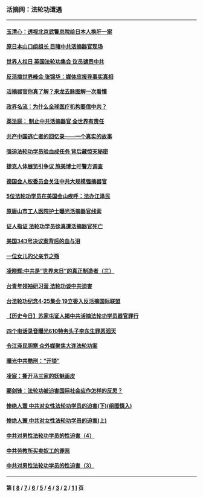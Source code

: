 ### 活摘网：法轮功遭遇
---
#### [玉清心：透视北京武警总院给日本人换肝一案](../../pages/nf5881/n13771978.md?07200430) 
#### [原日本山口组组长 目睹中共活摘器官现场](../../pages/nf5881/n13767360.md?07200430) 
#### [世界人权日 英国法轮功集会 议员谴责中共](../../pages/nf5881/n13431763.md?07200430) 
#### [反活摘世界峰会 张锦华：媒体应报导事实真相](../../pages/nf5881/n13278502.md?07200430) 
#### [活摘器官你真了解？来龙去脉图解一次看懂](../../pages/nf5881/n13013820.md?07200430) 
#### [政界名流：为什么全球医疗机构要信中共？](../../pages/nf5881/n11945479.md?07200430) 
#### [英法庭： 制止中共活摘器官 全世界有责任](../../pages/nf5881/n11330691.md?07200430) 
#### [共产中国逃亡者的回忆录——一个真实的故事](../../pages/nf5881/n10918649.md?07200430) 
#### [强迫法轮功学员验血成任务 背后藏惊天秘密](../../pages/nf5881/n4252384.md?07200430) 
#### [捷克人体展览引争议 旅美博士吁警方调查](../../pages/nf5881/n9429187.md?07200430) 
#### [德国会人权委员会关注中共大规模强摘器官](../../pages/nf5881/n8418950.md?07200430) 
#### [5位法轮功学员在美国会山疾呼：法办江泽民](../../pages/nf5881/n8101519.md?07200430) 
#### [原唐山市工人医院护士曝光活摘器官线索](../../pages/nf5881/n8076384.md?07200430) 
#### [证人指证 法轮功学员徐真遭活摘器官死亡](../../pages/nf5881/n8042467.md?07200430) 
#### [美国343号决议案背后的血与泪](../../pages/nf5881/n8020684.md?07200430) 
#### [一位女儿的父亲节之殇](../../pages/nf5881/n8014122.md?07200430) 
#### [凌晓辉:中共是“世界末日”的真正制造者（三）](../../pages/nf5881/n4210333.md?07200430) 
#### [台青年领袖研习营 法轮功谈中共迫害](../../pages/nf5881/n4141857.md?07200430) 
#### [台法轮功纪念4‧25集会 19立委入反活摘国际联盟](../../pages/nf5881/n4141821.md?07200430) 
#### [【历史今日】苏家屯证人揭中共活摘法轮功学员器官罪行](../../pages/nf5881/n4135912.md?07200430) 
#### [四个电话录音曝光610特务头子李东生罪恶滔天](../../pages/nf5881/n4040060.md?07200430) 
#### [令江泽民胆寒 众外媒聚焦大连法轮功案](../../pages/nf5881/n3932671.md?07200430) 
#### [曝光中共酷刑：“开锁”](../../pages/nf5881/n3889373.md?07200430) 
#### [凌宸：撕开马三家的妖魅画皮](../../pages/nf5881/n3849369.md?07200430) 
#### [郦剑锋：法轮功被迫害国际社会应作怎样的反思？](../../pages/nf5881/n3824560.md?07200430) 
#### [惨绝人寰 中共对女性法轮功学员的迫害(下)(组图慎入)](../../pages/nf5881/n3816285.md?07200430) 
#### [惨绝人寰 中共对女性法轮功学员的迫害(上)](../../pages/nf5881/n3815374.md?07200430) 
#### [中共对男性法轮功学员的性迫害（4）](../../pages/nf5881/n3769144.md?07200430) 
#### [中共劳教所买卖奴工的罪恶](../../pages/nf5881/n3769378.md?07200430) 
#### [中共对男性法轮功学员的性迫害（3）](../../pages/nf5881/n3768231.md?07200430) 

---
#### 第 [ [8](./8.md?07200430) / [7](./7.md?07200430) / [6](./6.md?07200430) / [5](./5.md?07200430) / [4](./4.md?07200430) / [3](./3.md?07200430) / [2](./2.md?07200430) / [1](./1.md?07200430) ] 页
